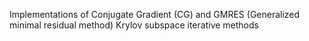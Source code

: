 Implementations of Conjugate Gradient (CG) and GMRES (Generalized minimal residual method) Krylov subspace iterative methods
